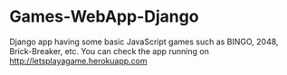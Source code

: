 # Games-WebApp-Django

Django app having some basic JavaScript games such as BINGO, 2048, Brick-Breaker, etc. You can check the app running on http://letsplayagame.herokuapp.com
